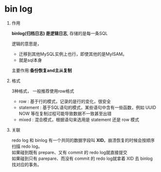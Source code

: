 # bin log

1. 作用

   **binlog(归档日志) 是逻辑日志**, 存储的是每一条SQL 

   逻辑的意思是，

   - 迁移到其他MySQL实例上也行，即使其他的是MyISAM。
   - 就是sql本身

   主要作用:**备份恢复and主从复制**

2. 格式

   3种格式， 一般推荐使用row格式

   - row : 基于行的模式，记录的是行的变化，很安全
   - statement : 基于SQL语句的模式，某些语句中含有一些函数，例如 UUID NOW 等在复制过程可能导致数据不一致甚至出错
   - mixed : 混合模式，根据语句来选用是 statement 还是 row 模式

3. 关联

   redo log 和 binlog 有一个共同的数据字段叫 **XID**。崩溃恢复的时候会按顺序扫描 redo log。<br/>如果碰到既有 prepare、又有 commit 的 redo log就直接提交<br/>如果碰到只有 parepare、而没有 commit 的 redo log就拿着 XID 去 binlog 找对应的事务。